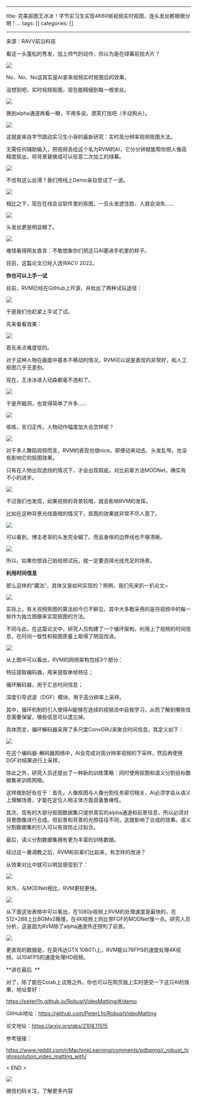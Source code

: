 
--- 
title:  完美抠图王冰冰！字节实习生实现4K60帧视频实时抠图，连头发丝都根根分明！... 
tags: []
categories: [] 

---
来源：RAVV前沿科技

看这一头蓬松的秀发，加上帅气的动作，你以为是在绿幕前拍大片？

<img src="https://img-blog.csdnimg.cn/img_convert/8f5dc7226d5c8a2430a700042843c1d4.gif">

No、No、No这其实是AI拿来视频实时抠图后的效果。

没想到吧，实时视频抠图，现在能精细到每一根发丝。

<img src="https://img-blog.csdnimg.cn/img_convert/28ef2f70bc59031fbfabc4bab24d7af3.gif">

换到alpha通道再看一眼，不用多说，德芙打钱吧（手动狗头）。

<img src="https://img-blog.csdnimg.cn/img_convert/d0178f426217040b11d4ff4b27763a87.gif">

这就是来自字节跳动实习生小哥的最新研究：实时高分辨率视频抠图大法。

无需任何辅助输入，把视频丢给这个名为RVM的AI，它分分钟就能帮你把人像高精度抠出，将背景替换成可以任意二次加工的绿幕。

<img src="https://img-blog.csdnimg.cn/img_convert/fa592d1d4412c89f5810f184ac819a7e.gif">

不信有这么丝滑？我们用线上Demo亲自尝试了一波。

<img src="https://img-blog.csdnimg.cn/img_convert/518108185416baba32f9287a495f0dbf.gif">

相比之下，现在在线会议软件里的抠图，一旦头发遮住脸，人就会消失……

<img src="https://img-blog.csdnimg.cn/img_convert/5cd0386b04fc6e2868430baf5a8389dc.gif">

头发丝更是明显糊了。

<img src="https://img-blog.csdnimg.cn/img_convert/b0ea994e51eda82154977f2b56318b44.png">

难怪看得网友直言：不敢想象你们把这只AI塞进手机里的样子。

目前，这篇论文已经入选WACV 2022。

   

**你也可以上手一试**

   

目前，RVM已经在GitHub上开源，并给出了两种试玩途径：

<img src="https://img-blog.csdnimg.cn/img_convert/f5b5737327030abf2202261605fcce82.png">

于是我们也赶紧上手试了试。

先来看看效果：

<img src="https://img-blog.csdnimg.cn/img_convert/b82fdade9cc1f4067eed4ba1157a9a5b.gif">

首先来点难度低的。

对于这种人物在画面中基本不移动的情况，RVM可以说是表现的非常好，和人工抠图几乎无差别。

现在，王冰冰进入动森都毫不违和了。

<img src="https://img-blog.csdnimg.cn/img_convert/c4f09210cf88351b66638fdbb2d05487.gif">

于是开脑洞，也变得简单了许多……

<img src="https://img-blog.csdnimg.cn/img_convert/aba6098324219191679cfa7d8a905df6.gif">

咳咳，言归正传。人物动作幅度加大会怎样呢？

<img src="https://img-blog.csdnimg.cn/img_convert/071e4621b32ad338b65c9784d7e663fe.gif">

对于多人舞蹈视频而言，RVM的表现也很nice。即便动来动去、头发乱甩，也没有影响它的抠图效果。

只有在人物出现遮挡的情况下，才会出现瑕疵。对比前辈方法MODNet，确实有不小的进步。

<img src="https://img-blog.csdnimg.cn/img_convert/4f559db8be8d446ac771abfe9a63b08b.gif">

不过我们也发现，如果视频的背景较暗，就会影响RVM的发挥。

比如在这种背景光线昏暗的情况下，抠图的效果就非常不尽人意了。

<img src="https://img-blog.csdnimg.cn/img_convert/ff15ea6ed63659fff380dd56b89de792.png">

可以看到，博主老哥的头发完全糊了。而且身体的边界线也不够清晰。

<img src="https://img-blog.csdnimg.cn/img_convert/c5b42dfc46b9c070cad43b4b6aa64185.gif">

所以，如果你想自己拍视频试玩，就一定要选择光线充足的场景。

   

**利用时间信息**

   

那么这样的“魔法”，具体又是如何实现的？照例，我们先来扒一扒论文~

<img src="https://img-blog.csdnimg.cn/img_convert/4f99741979c1dc5b04b3dd4b5e4c20d8.png">

实际上，有关视频抠图的算法如今已不鲜见，其中大多数采用的是将视频中的每一帧作为独立图像来实现抠图的方法。

不同与此，在这篇论文中，研究人员构建了一个循环架构，利用上了视频的时间信息，在时间一致性和抠图质量上取得了明显改进。

<img src="https://img-blog.csdnimg.cn/img_convert/98011af8798b0ee9075bf95f7a1897d6.png">

从上图中可以看出，RVM的网络架构包括3个部分：

特征提取编码器，用来提取单帧特征；

循环解码器，用于汇总时间信息；

深度引导滤波（DGF）模块，用于高分辨率上采样。

其中，循环机制的引入使得AI能够在连续的视频流中自我学习，从而了解到哪些信息需要保留，哪些信息可以遗忘掉。

具体而言，循环解码器采用了多尺度ConvGRU来聚合时间信息。其定义如下：

<img src="https://img-blog.csdnimg.cn/img_convert/6b368f76dda5c0ae6eb2e5b21dc44dca.png">

在这个编码器-解码器网络中，AI会完成对高分辨率视频的下采样，然后再使用DGF对结果进行上采样。

除此之外，研究人员还提出了一种新的训练策略：同时使用抠图和语义分割目标数据集来训练网络。

这样做到好处在于：首先，人像抠图与人像分割任务密切相关，AI必须学会从语义上理解场景，才能在定位人物主体方面具备鲁棒性。

其次，现有的大部分抠图数据集只提供真实的alpha通道和前景信息，所以必须对背景图像进行合成。但前景和背景的光照往往不同，这就影响了合成的效果。语义分割数据集的引入可以有效防止过拟合。

最后，语义分割数据集拥有更为丰富的训练数据。

经过这一番调教之后，RVM和前辈们比起来，有怎样的改进？

从效果对比中就可以明显感受到了：

<img src="https://img-blog.csdnimg.cn/img_convert/b4f1a744e5970e101ecd0cdf518ce898.gif">

另外，与MODNet相比，RVM更轻更快。

<img src="https://img-blog.csdnimg.cn/img_convert/1d8e5bcd2a5ae9c3e649c2d97eaf49ec.png">

从下面这张表格中可以看出，在1080p视频上RVM的处理速度是最快的，在512×288上比BGMv2略慢，在4K视频上则比带FGF的MODNet慢一点。研究人员分析，这是因为RVM除了alpha通道外还预判了前景。

<img src="https://img-blog.csdnimg.cn/img_convert/bf445bbc7e89240e4cdfb3f3c79c26a3.png">

更直观的数据是，在英伟达GTX 1080Ti上，RVM能以76FPS的速度处理4K视频，以104FPS的速度处理HD视频。

**讲在最后  **

对了，除了能在Colab上试用之外，你也可以在网页版上实时感受一下这只AI的效果，地址拿好：

https://peterl1n.github.io/RobustVideoMatting/#/demo

GitHub地址：https://github.com/PeterL1n/RobustVideoMatting

论文地址：https://arxiv.org/abs/2108.11515

参考链接：

https://www.reddit.com/r/MachineLearning/comments/pdbpmg/r_robust_highresolution_video_matting_with/

&lt; END &gt;

<img src="https://img-blog.csdnimg.cn/img_convert/548a955aece0bbd7f83194d7710a582a.gif">

微信扫码关注，了解更多内容
